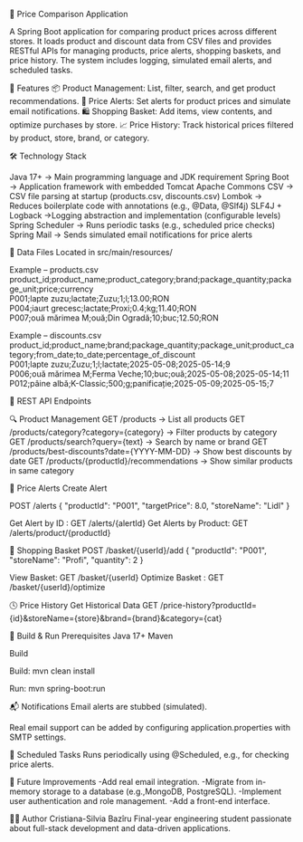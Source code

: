 🛒 Price Comparison Application


A Spring Boot application for comparing product prices across different stores. It loads product and discount data from CSV files and provides RESTful APIs for managing products, price alerts, shopping baskets, and price history. The system includes logging, simulated email alerts, and scheduled tasks.

🚀 Features
📦 Product Management: List, filter, search, and get product recommendations.
🔔 Price Alerts: Set alerts for product prices and simulate email notifications.
🛍️ Shopping Basket: Add items, view contents, and optimize purchases by store.
📈 Price History: Track historical prices filtered by product, store, brand, or category.

🛠️ Technology Stack

Java 17+	-> Main programming language and JDK requirement
Spring Boot	 -> Application framework with embedded Tomcat
Apache Commons CSV	-> CSV file parsing at startup (products.csv, discounts.csv)
Lombok	-> Reduces boilerplate code with annotations (e.g., @Data, @Slf4j)
SLF4J + Logback	 ->Logging abstraction and implementation (configurable levels)
Spring Scheduler	-> Runs periodic tasks (e.g., scheduled price checks)
Spring Mail	-> Sends simulated email notifications for price alerts

📂 Data Files
Located in src/main/resources/

Example – products.csv
product_id;product_name;product_category;brand;package_quantity;package_unit;price;currency  
P001;lapte zuzu;lactate;Zuzu;1;l;13.00;RON  
P004;iaurt grecesc;lactate;Proxi;0.4;kg;11.40;RON  
P007;ouă mărimea M;ouă;Din Ogradă;10;buc;12.50;RON   

Example – discounts.csv
product_id;product_name;brand;package_quantity;package_unit;product_category;from_date;to_date;percentage_of_discount  
P001;lapte zuzu;Zuzu;1;l;lactate;2025-05-08;2025-05-14;9  
P006;ouă mărimea M;Ferma Veche;10;buc;ouă;2025-05-08;2025-05-14;11  
P012;pâine albă;K-Classic;500;g;panificație;2025-05-09;2025-05-15;7  


📡 REST API Endpoints

🔍 Product Management
GET /products	-> List all products
GET /products/category?category={category}	-> Filter products by category
GET /products/search?query={text}	-> Search by name or brand
GET /products/best-discounts?date={YYYY-MM-DD}	-> Show best discounts by date
GET /products/{productId}/recommendations	-> Show similar products in same category

🔔 Price Alerts
Create Alert

POST /alerts
{
  "productId": "P001",
  "targetPrice": 8.0,
  "storeName": "Lidl"
}

Get Alert by ID : GET /alerts/{alertId}
Get Alerts by Product: GET /alerts/product/{productId}

🛒 Shopping Basket
POST /basket/{userId}/add
{
  "productId": "P001",
  "storeName": "Profi",
  "quantity": 2
}

View Basket: GET /basket/{userId}
Optimize Basket : GET /basket/{userId}/optimize

🕓 Price History
Get Historical Data
GET /price-history?productId={id}&storeName={store}&brand={brand}&category={cat}

🧪 Build & Run
Prerequisites
Java 17+
Maven

Build

Build: mvn clean install

Run: mvn spring-boot:run

📬 Notifications
Email alerts are stubbed (simulated).

Real email support can be added by configuring application.properties with SMTP settings.

📅 Scheduled Tasks
Runs periodically using @Scheduled, e.g., for checking price alerts.

📎 Future Improvements
-Add real email integration.
-Migrate from in-memory storage to a database (e.g.,MongoDB, PostgreSQL).
-Implement user authentication and role management.
-Add a front-end interface.

🧑‍💻 Author
Cristiana-Silvia Bazîru
Final-year engineering student passionate about full-stack development and data-driven applications.

